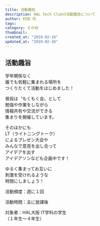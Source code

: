 ```yaml
---
title: 活動趣旨
description: HAL Tech Clubの活動趣旨について
author: 村田 司
tags: 
category: その他
thumbnail:
created_at: "2019-02-16"
updated_at: "2019-02-16"
---
```


## 活動趣旨

学年関係なく  
誰でも気軽に集まれる場所を  
つくりたくて活動をはじめました！  

普段は〝もくもく会〟として  
勉強や作業をしながら  
情報共有や交流ができる  
集まりを開催しています。  

そのほかにも  
LT（ライトニングトーク）  
によるプレゼン大会や  
みんなで意見を出し合って  
アイデアを出す  
アイデアソンなども企画中です！  

ゆるく集まってお互いに  
刺激を受けれるような  
時間にしましょう！  

活動頻度：週に１回  

活動時間：主に放課後  

対象者：HAL大阪 IT学科の学生  
（１年生～４年生）
